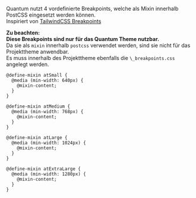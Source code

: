 Quantum nutzt 4 vordefinierte Breakpoints, welche als Mixin innerhalb PostCSS eingesetzt werden können.<br>
Inspiriert von [TailwindCSS Breakpoints](https://tailwindcss.com/docs/breakpoints)

**Zu beachten:**<br>
**Diese Breakpoints sind nur für das Quantum Theme nutzbar.**<br>
Da sie als `mixin` innerhalb `postcss` verwendet werden, sind sie nicht für das Projekttheme anwendbar.<br>
Es muss innerhalb des Projekttheme ebenfalls die `\_breakpoints.css` angelegt werden.<br>

```
@define-mixin atSmall {
  @media (min-width: 640px) {
    @mixin-content;
  }
}

@define-mixin atMedium {
  @media (min-width: 768px) {
    @mixin-content;
  }
}

@define-mixin atLarge {
  @media (min-width: 1024px) {
    @mixin-content;
  }
}

@define-mixin atExtraLarge {
  @media (min-width: 1280px) {
    @mixin-content;
  }
}
```
